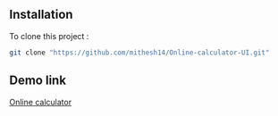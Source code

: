 ## Installation

To clone this project :

```bash
git clone "https://github.com/mithesh14/Online-calculator-UI.git"
```

## Demo link
[Online calculator](https://onlinecalculatorbymithesh.netlify.app/)
